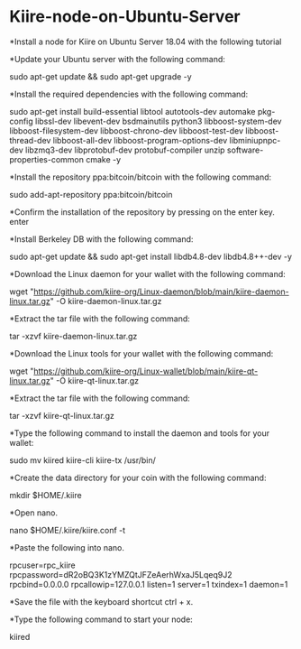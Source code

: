 # Kiire-node-on-Ubuntu-Server
*Install a node for Kiire on Ubuntu Server 18.04 with the following tutorial

*Update your Ubuntu server with the following command:

sudo apt-get update && sudo apt-get upgrade -y

*Install the required dependencies with the following command:

sudo apt-get install build-essential libtool autotools-dev automake pkg-config libssl-dev libevent-dev bsdmainutils python3 libboost-system-dev libboost-filesystem-dev libboost-chrono-dev libboost-test-dev libboost-thread-dev libboost-all-dev libboost-program-options-dev libminiupnpc-dev libzmq3-dev libprotobuf-dev protobuf-compiler unzip software-properties-common cmake -y

*Install the repository ppa:bitcoin/bitcoin with the following command:

sudo add-apt-repository ppa:bitcoin/bitcoin

*Confirm the installation of the repository by pressing on the enter key. enter

*Install Berkeley DB with the following command:

sudo apt-get update && sudo apt-get install libdb4.8-dev libdb4.8++-dev -y

*Download the Linux daemon for your wallet with the following command:

wget "https://github.com/kiire-org/Linux-daemon/blob/main/kiire-daemon-linux.tar.gz" -O kiire-daemon-linux.tar.gz

*Extract the tar file with the following command:

tar -xzvf kiire-daemon-linux.tar.gz

*Download the Linux tools for your wallet with the following command:

wget "https://github.com/kiire-org/Linux-wallet/blob/main/kiire-qt-linux.tar.gz" -O kiire-qt-linux.tar.gz

*Extract the tar file with the following command:

tar -xzvf kiire-qt-linux.tar.gz

*Type the following command to install the daemon and tools for your wallet:

sudo mv kiired kiire-cli kiire-tx /usr/bin/

*Create the data directory for your coin with the following command:

mkdir $HOME/.kiire

*Open nano.

nano $HOME/.kiire/kiire.conf -t

*Paste the following into nano.

rpcuser=rpc_kiire
rpcpassword=dR2oBQ3K1zYMZQtJFZeAerhWxaJ5Lqeq9J2
rpcbind=0.0.0.0
rpcallowip=127.0.0.1
listen=1
server=1
txindex=1
daemon=1

*Save the file with the keyboard shortcut ctrl + x.

*Type the following command to start your node:

kiired
